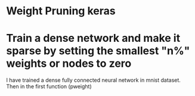 # Weight Pruning keras
<h1>Train a dense network and make it sparse by setting the smallest "n%" weights or nodes to zero</h1>
<p> I have trained a dense fully connected neural network in mnist dataset. Then in the first function (pweight) </p>
